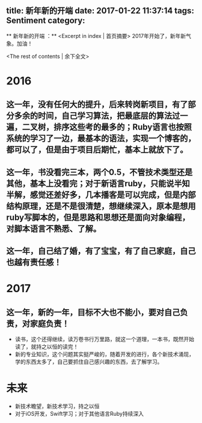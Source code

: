 title: 新年新的开端
date: 2017-01-22 11:37:14
tags: Sentiment
category:
---

** 新年新的开端 ：** <Excerpt in index | 首页摘要\>
2017年开始了，新年新气象。加油！
<!-- more -->
<The rest of contents | 余下全文\>


# 2016

## 这一年，没有任何大的提升，后来转岗新项目，有了部分多余的时间，自己学习算法，把最底层的算法过一遍，二叉树，排序这些考的最多的；Ruby语言也按照系统的学习了一边，最基本的语法，实现一个博客的，都可以了，但是由于项目后期忙，基本上就放下了。
## 这一年，书没看完三本，两个0.5，不管技术类型还是其他，基本上没看完；对于新语言ruby，只能说半知半解，感觉还差好多，几本播客是可以完成，但是内部结构原理，还是不是很清楚，想继续深入，原本是想用ruby写脚本的，但是思路和思想还是面向对象编程，对脚本语言不熟悉、了解。
## 这一年，自己结了婚，有了宝宝，有了自己家庭，自己也越有责任感！

# 2017
## 这一年，新的一年，目标不大也不能小，要对自己负责，对家庭负责！

* 读书，这个还得继续，读万卷书行万里路，就这一个道理，一本书，既然开始读了，就持之以恒的读完！
* 新的专业知识，这个问题其实挺严峻的，随着开发的进行，各个新技术涌现，学的东西太多了，自己要抓住自己感兴趣的东西，去了解学习。

# 未来
* 新技术瞻望，新技术学习，持之以恒
* 对于iOS开发，Swift学习；对于其他语言Ruby持续深入
